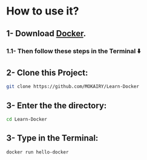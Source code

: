 # How to use it?

## 1- Download [Docker](https://www.docker.com/products/docker-desktop/).

### 1.1- Then follow these steps in the Terminal ⬇️

## 2- Clone this Project:

```bash
git clone https://github.com/MOKAIRY/Learn-Docker
```

## 3- Enter the the directory:

```bash
cd Learn-Docker
```

## 3- Type in the Terminal:

```bash
docker run hello-docker
```
